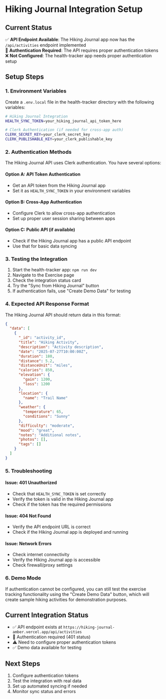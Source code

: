# Hiking Journal Integration Setup

## Current Status

✅ **API Endpoint Available**: The Hiking Journal app now has the `/api/activities` endpoint implemented  
🔐 **Authentication Required**: The API requires proper authentication tokens  
❌ **Not Configured**: The health-tracker app needs proper authentication setup

## Setup Steps

### 1. Environment Variables

Create a `.env.local` file in the health-tracker directory with the following variables:

```bash
# Hiking Journal Integration
HEALTH_SYNC_TOKEN=your_hiking_journal_api_token_here

# Clerk Authentication (if needed for cross-app auth)
CLERK_SECRET_KEY=your_clerk_secret_key
CLERK_PUBLISHABLE_KEY=your_clerk_publishable_key
```

### 2. Authentication Methods

The Hiking Journal API uses Clerk authentication. You have several options:

#### Option A: API Token Authentication
- Get an API token from the Hiking Journal app
- Set it as `HEALTH_SYNC_TOKEN` in your environment variables

#### Option B: Cross-App Authentication
- Configure Clerk to allow cross-app authentication
- Set up proper user session sharing between apps

#### Option C: Public API (if available)
- Check if the Hiking Journal app has a public API endpoint
- Use that for basic data syncing

### 3. Testing the Integration

1. Start the health-tracker app: `npm run dev`
2. Navigate to the Exercise page
3. Check the integration status card
4. Try the "Sync from Hiking Journal" button
5. If authentication fails, use "Create Demo Data" for testing

### 4. Expected API Response Format

The Hiking Journal API should return data in this format:

```json
{
  "data": [
    {
      "_id": "activity_id",
      "title": "Hiking Activity",
      "description": "Activity description",
      "date": "2025-07-27T10:00:00Z",
      "duration": 180,
      "distance": 5.2,
      "distanceUnit": "miles",
      "calories": 850,
      "elevation": {
        "gain": 1200,
        "loss": 1200
      },
      "location": {
        "name": "Trail Name"
      },
      "weather": {
        "temperature": 65,
        "conditions": "Sunny"
      },
      "difficulty": "moderate",
      "mood": "great",
      "notes": "Additional notes",
      "photos": [],
      "tags": []
    }
  ]
}
```

### 5. Troubleshooting

#### Issue: 401 Unauthorized
- Check that `HEALTH_SYNC_TOKEN` is set correctly
- Verify the token is valid in the Hiking Journal app
- Check if the token has the required permissions

#### Issue: 404 Not Found
- Verify the API endpoint URL is correct
- Check if the Hiking Journal app is deployed and running

#### Issue: Network Errors
- Check internet connectivity
- Verify the Hiking Journal app is accessible
- Check firewall/proxy settings

### 6. Demo Mode

If authentication cannot be configured, you can still test the exercise tracking functionality using the "Create Demo Data" button, which will create sample hiking activities for demonstration purposes.

## Current Integration Status

- ✅ API endpoint exists at `https://hiking-journal-amber.vercel.app/api/activities`
- 🔐 Authentication required (401 status)
- ⚠️ Need to configure proper authentication tokens
- ✅ Demo data available for testing

## Next Steps

1. Configure authentication tokens
2. Test the integration with real data
3. Set up automated syncing if needed
4. Monitor sync status and errors 